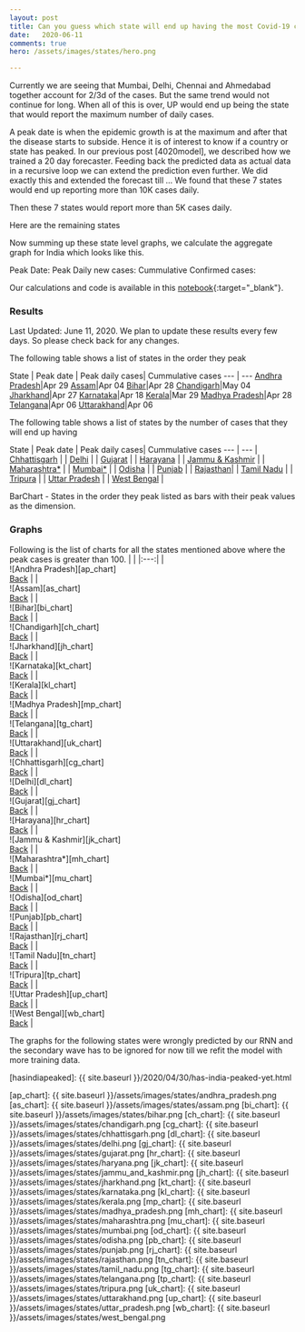 ```yaml
---
layout: post
title: Can you guess which state will end up having the most Covid-19 cases?
date:   2020-06-11
comments: true
hero: /assets/images/states/hero.png

---
```


Currently we are seeing that Mumbai, Delhi, Chennai and Ahmedabad together account for 2/3d of the cases. But the same trend would not continue for long. When all of this is over, UP would end up being the state that would report the maximum number of daily cases.

A peak date is when the epidemic growth is at the maximum and after that the disease starts to subside. Hence it is of interest to know if a country or state has peaked. In our previous post [4020model], we described how we trained a 20 day forecaster. Feeding back the predicted data as actual data in a recursive loop we can extend the prediction even further. We did exactly this and extended the forecast till ... We found that these 7 states would end up reporting more than 10K cases daily. 


Then these 7 states would report more than 5K cases daily.


Here are the remaining states

Now summing up these state level graphs, we calculate the aggregate graph for India which looks like this.

Peak Date: 
Peak Daily new cases:
Cummulative Confirmed cases:



Our calculations and code is available in this [notebook][notebook]{:target="_blank"}.


### Results

Last Updated: June 11, 2020. We plan to update these results every few days. So please check back for any changes.

<a name="table"></a>
The following table shows a list of states in the order they peak

State | Peak date | Peak daily cases| Cummulative cases
 --- | ---
[Andhra Pradesh](#ap)|Apr 29
[Assam](#as)|Apr 04
[Bihar](#bi)|Apr 28
[Chandigarh](#ch)|May 04
[Jharkhand](#jh)|Apr 27
[Karnataka](#kt)|Apr 18
[Kerala](#kl)|Mar 29
[Madhya Pradesh](#mp)|Apr 28
[Telangana](#tg)|Apr 06
[Uttarakhand](#uk)|Apr 06

<a name="table2"></a>
The following table shows a list of states by the number of cases that they will end up having

State | Peak date | Peak daily cases| Cummulative cases
 --- | ---
| [Chhattisgarh](#cg) |
| [Delhi](#dl) |
| [Gujarat](#gj) |
| [Harayana](#hr) |
| [Jammu & Kashmir](#jk) |
| [Maharashtra*](#mh) |
| [Mumbai*](#mu) |
| [Odisha](#od) |
| [Punjab](#pb) |
| [Rajasthan](#rj)|
| [Tamil Nadu](#tn) |
| [Tripura](#tp) |
| [Uttar Pradesh](#up) |
| [West Bengal](#wb) |


BarChart - States in the order they peak listed as bars with their peak values as the dimension.


### Graphs

Following is the list of charts for all the states mentioned above where the peak cases is greater than 100. 
| |
|:---:|
| <a name="ap"></a><br /> ![Andhra Pradesh][ap_chart] <br />[Back](#table) |
| <a name="as"></a><br /> ![Assam][as_chart] <br />[Back](#table) |
| <a name="bi"></a><br /> ![Bihar][bi_chart] <br />[Back](#table) |
| <a name="ch"></a><br /> ![Chandigarh][ch_chart] <br />[Back](#table) |
| <a name="jh"></a><br /> ![Jharkhand][jh_chart] <br />[Back](#table) |
| <a name="kt"></a><br /> ![Karnataka][kt_chart] <br />[Back](#table) |
| <a name="kl"></a><br /> ![Kerala][kl_chart] <br />[Back](#table) |
| <a name="mp"></a><br /> ![Madhya Pradesh][mp_chart] <br />[Back](#table) |
| <a name="tg"></a><br /> ![Telangana][tg_chart] <br />[Back](#table) |
| <a name="uk"></a><br /> ![Uttarakhand][uk_chart] <br />[Back](#table) |
| <a name="cg"></a><br /> ![Chhattisgarh][cg_chart] <br />[Back](#table2) |
| <a name="dl"></a><br /> ![Delhi][dl_chart] <br />[Back](#table2) |
| <a name="gj"></a><br /> ![Gujarat][gj_chart] <br />[Back](#table2) |
| <a name="hr"></a><br /> ![Harayana][hr_chart] <br />[Back](#table2) |
| <a name="jk"></a><br /> ![Jammu & Kashmir][jk_chart] <br />[Back](#table2) |
| <a name="mh"></a><br /> ![Maharashtra*][mh_chart] <br />[Back](#table2) |
| <a name="mu"></a><br /> ![Mumbai*][mu_chart] <br />[Back](#table2) |
| <a name="od"></a><br /> ![Odisha][od_chart] <br />[Back](#table2) |
| <a name="pb"></a><br /> ![Punjab][pb_chart] <br />[Back](#table2) |
| <a name="rj"></a><br /> ![Rajasthan][rj_chart] <br />[Back](#table2) |
| <a name="tn"></a><br /> ![Tamil Nadu][tn_chart] <br />[Back](#table2) |
| <a name="tp"></a><br /> ![Tripura][tp_chart] <br />[Back](#table2) |
| <a name="up"></a><br /> ![Uttar Pradesh][up_chart] <br />[Back](#table2) |
| <a name="wb"></a><br /> ![West Bengal][wb_chart] <br />[Back](#table2) |


The graphs for the following states were wrongly predicted by our RNN and the secondary wave has to be ignored for now till we refit the model with more training data.


[notebook]: https://github.com/VICS-CORE/stats/blob/master/02_Peak_calculator.ipynb
[hasindiapeaked]: {{ site.baseurl }}/2020/04/30/has-india-peaked-yet.html

[ap_chart]: {{ site.baseurl }}/assets/images/states/andhra_pradesh.png
[as_chart]: {{ site.baseurl }}/assets/images/states/assam.png
[bi_chart]: {{ site.baseurl }}/assets/images/states/bihar.png
[ch_chart]: {{ site.baseurl }}/assets/images/states/chandigarh.png
[cg_chart]: {{ site.baseurl }}/assets/images/states/chhattisgarh.png
[dl_chart]: {{ site.baseurl }}/assets/images/states/delhi.png
[gj_chart]: {{ site.baseurl }}/assets/images/states/gujarat.png
[hr_chart]: {{ site.baseurl }}/assets/images/states/haryana.png
[jk_chart]: {{ site.baseurl }}/assets/images/states/jammu_and_kashmir.png
[jh_chart]: {{ site.baseurl }}/assets/images/states/jharkhand.png
[kt_chart]: {{ site.baseurl }}/assets/images/states/karnataka.png
[kl_chart]: {{ site.baseurl }}/assets/images/states/kerala.png
[mp_chart]: {{ site.baseurl }}/assets/images/states/madhya_pradesh.png
[mh_chart]: {{ site.baseurl }}/assets/images/states/maharashtra.png
[mu_chart]: {{ site.baseurl }}/assets/images/states/mumbai.png
[od_chart]: {{ site.baseurl }}/assets/images/states/odisha.png
[pb_chart]: {{ site.baseurl }}/assets/images/states/punjab.png
[rj_chart]: {{ site.baseurl }}/assets/images/states/rajasthan.png
[tn_chart]: {{ site.baseurl }}/assets/images/states/tamil_nadu.png
[tg_chart]: {{ site.baseurl }}/assets/images/states/telangana.png
[tp_chart]: {{ site.baseurl }}/assets/images/states/tripura.png
[uk_chart]: {{ site.baseurl }}/assets/images/states/uttarakhand.png
[up_chart]: {{ site.baseurl }}/assets/images/states/uttar_pradesh.png
[wb_chart]: {{ site.baseurl }}/assets/images/states/west_bengal.png